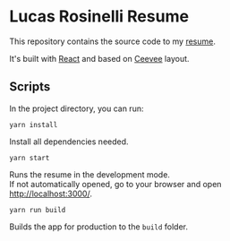 # Lucas Rosinelli Resume

This repository contains the source code to my [resume](https://lucasrosinelli.com/).

It's built with [React](https://reactjs.org/) and based on [Ceevee](https://www.styleshout.com/free-templates/ceevee/) layout.

## Scripts

In the project directory, you can run:

```shell
yarn install
```

Install all dependencies needed.

```shell
yarn start
```

Runs the resume in the development mode.<br>
If not automatically opened, go to your browser and open [http://localhost:3000/](http://localhost:3000/).

```shell
yarn run build
```

Builds the app for production to the `build` folder.
